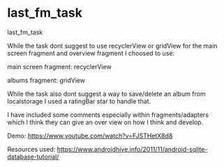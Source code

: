 # last_fm_task
last_fm_task

While the task dont suggest to use recyclerView or gridView for the main screen fragment and overview fragment I choosed to use:

main screen fragment: recyclerView

albums fragment: gridView

While the task also dont suggest a way to save/delete an album from localstorage I used a ratingBar star to handle that.

I have included some comments especially within fragments/adapters which I think they can give an over view on how I think and develop.

Demo: 
https://www.youtube.com/watch?v=FJSTHetX8d8

Resources used:
https://www.androidhive.info/2011/11/android-sqlite-database-tutorial/
